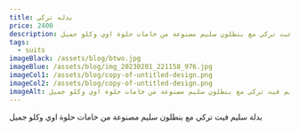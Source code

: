 ```yaml
---
title: بدله تركي
price: 2400
description: بدلة سليم فيت تركي مع بنطلون سليم مصنوعة من خامات حلوة اوي وكلو جميل
tags:
  - suits
imageBlack: /assets/blog/btwo.jpg
imageBlue: /assets/blog/img_20230201_221158_976.jpg
imageCol1: /assets/blog/copy-of-untitled-design.png
imageCol2: /assets/blog/copy-of-untitled-design.png
imageAlt: بدلة سليم فيت تركي مع بنطلون سليم مصنوعة من خامات حلوة اوي وكلو جميل
---
```

بدلة سليم فيت تركي مع بنطلون سليم مصنوعة من خامات حلوة اوي وكلو جميل